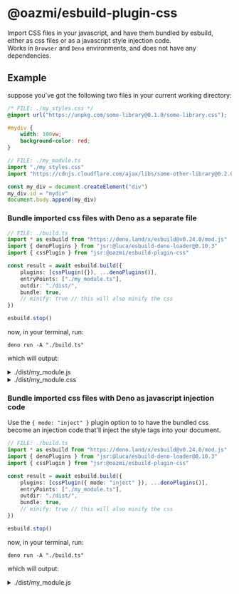 # @oazmi/esbuild-plugin-css

Import CSS files in your javascript, and have them bundled by esbuild, either as css files or as a javascript style injection code. <br>
Works in `Browser` and `Deno` environments, and does not have any dependencies.

## Example

suppose you've got the following two files in your current working directory:
```css
/* FILE: ./my_styles.css */
@import url("https://unpkg.com/some-library@0.1.0/some-library.css");

#mydiv {
	width: 100vw;
	background-color: red;
}
```

```ts
// FILE: ./my_module.ts
import "./my_styles.css"
import "https://cdnjs.cloudflare.com/ajax/libs/some-other-library@0.2.0/some-other-library.css"

const my_div = document.createElement("div")
my_div.id = "mydiv"
document.body.append(my_div)
```

### Bundle imported css files with Deno as a separate file

```ts
// FILE: ./build.ts
import * as esbuild from "https://deno.land/x/esbuild@v0.24.0/mod.js"
import { denoPlugins } from "jsr:@luca/esbuild-deno-loader@0.10.3"
import { cssPlugin } from "jsr:@oazmi/esbuild-plugin-css"

const result = await esbuild.build({
	plugins: [cssPlugin({}), ...denoPlugins()],
	entryPoints: ["./my_module.ts"],
	outdir: "./dist/",
	bundle: true,
	// minify: true // this will also minify the css
})

esbuild.stop()
```

now, in your terminal, run:
```shell
deno run -A "./build.ts"
```
which will output:
<details>
<summary>./dist/my_module.js</summary>

```js
// index.ts
var my_div = document.createElement("div");
my_div.id = "mydiv";
document.body.append(my_div);
```
</details>

<details>
<summary>./dist/my_module.css</summary>

```css
/* oazmi-css:https://unpkg.com/some-library@0.1.0/some-library.css */
/*
  BUNDLED CONTENTS OF https://unpkg.com/some-library@0.1.0/some-library.css
*/

/* oazmi-css:file:///D:/projects/2024/esbuild-plugin-css/test/1/styles.css */
#mydiv {
  width: 100vw;
  background-color: red;
}

/* oazmi-css:https://cdnjs.cloudflare.com/ajax/libs/some-other-library@0.2.0/some-other-library.css */
/*
  BUNDLED CONTENTS OF https://cdnjs.cloudflare.com/ajax/libs/some-other-library@0.2.0/some-other-library.css
*/
```
</details>

### Bundle imported css files with Deno as javascript injection code

Use the `{ mode: "inject" }` plugin option to to have the bundled css become an injection code that'll inject the style tags into your document.

```ts
// FILE: ./build.ts
import * as esbuild from "https://deno.land/x/esbuild@v0.24.0/mod.js"
import { denoPlugins } from "jsr:@luca/esbuild-deno-loader@0.10.3"
import { cssPlugin } from "jsr:@oazmi/esbuild-plugin-css"

const result = await esbuild.build({
	plugins: [cssPlugin({ mode: "inject" }), ...denoPlugins()],
	entryPoints: ["./my_module.ts"],
	outdir: "./dist/",
	bundle: true,
	// minify: true // this will also minify the css
})

esbuild.stop()
```

now, in your terminal, run:
```shell
deno run -A "./build.ts"
```
which will output:
<details>
<summary>./dist/my_module.js</summary>

```js
// oazmi-css:file:///D:/projects/2024/esbuild-plugin-css/test/1/styles.css
var style_dom = document.createElement("style");
style_dom.textContent = `/* oazmi-css:https://unpkg.com/some-library@0.1.0/some-library.css */
/*
  BUNDLED CONTENTS OF https://unpkg.com/some-library@0.1.0/some-library.css
*/

/* oazmi-css:file:///D:/projects/2024/esbuild-plugin-css/test/1/styles.css */
#mydiv {
  width: 100vw;
  background-color: red;
}
`;
document.head.append(style_dom);

// oazmi-css:https://cdnjs.cloudflare.com/ajax/libs/some-other-library@0.2.0/some-other-library.css
var style_dom2 = document.createElement("style");
style_dom2.textContent = `/* oazmi-css:https://cdnjs.cloudflare.com/ajax/libs/some-other-library@0.2.0/some-other-library.css */
/*
  BUNDLED CONTENTS OF https://cdnjs.cloudflare.com/ajax/libs/some-other-library@0.2.0/some-other-library.css
*/
`;
document.head.append(style_dom2);

// my_module.ts
var my_div = document.createElement("div");
my_div.id = "mydiv";
document.body.append(my_div);
```
</details>
